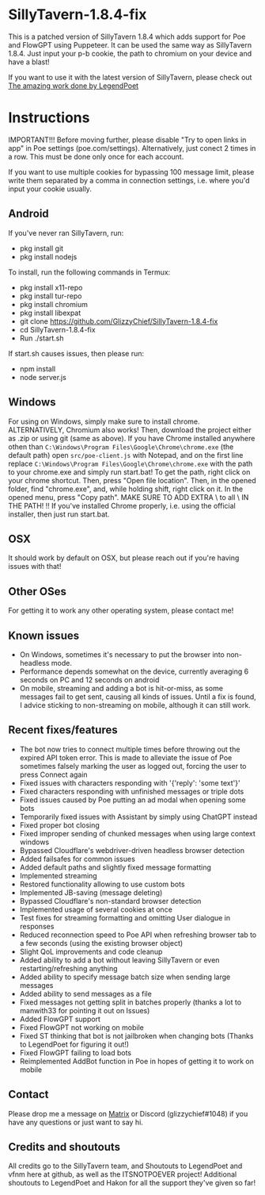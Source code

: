 # SillyTavern-1.8.4-fix

This is a patched version of SillyTavern 1.8.4 which adds support for Poe and FlowGPT using Puppeteer.
It can be used the same way as SillyTavern 1.8.4. Just input your p-b cookie, the path to chromium on your device and have a blast!

If you want to use it with the latest version of SillyTavern, please check out [The amazing work done by LegendPoet](https://github.com/LegendPoet/SillyTavern-fix)

# Instructions

IMPORTANT!!!
Before moving further, please disable "Try to open links in app" in Poe settings (poe.com/settings). Alternatively, just conect 2 times in a row. This must be done only once for each account.

If you want to use multiple cookies for bypassing 100 message limit, please write them separated by a comma in connection settings, i.e. where you'd input your cookie usually.


## Android

If you've never ran SillyTavern, run:
- pkg install git
- pkg install nodejs

To install, run the following commands in Termux:
- pkg install x11-repo
- pkg install tur-repo
- pkg install chromium
- pkg install libexpat
- git clone https://github.com/GlizzyChief/SillyTavern-1.8.4-fix
- cd SillyTavern-1.8.4-fix
- Run ./start.sh

If start.sh causes issues, then please run:
- npm install
- node server.js


## Windows
For using on Windows, simply make sure to install chrome. ALTERNATIVELY, Chromium also works!
Then, download the project either as .zip or using git (same as above).
If you have Chrome installed anywhere othen than `C:\Windows\Program Files\Google\Chrome\chrome.exe` (the default path) open `src/poe-client.js` with Notepad, and on the first line replace `C:\Windows\Program Files\Google\Chrome\chrome.exe` with the path to your chrome.exe and simply run start.bat!
To get the path, right click on your chrome shortcut. Then, press "Open file location". Then, in the opened folder, find "chrome.exe", and, while holding shift, right click on it. In the opened menu, press "Copy path". MAKE SURE TO ADD EXTRA \ to all \ IN THE PATH!
!! If you've installed Chrome properly, i.e. using the official installer, then just run start.bat.

## OSX
It should work by default on OSX, but please reach out if you're having issues with that!

## Other OSes
For getting it to work any other operating system, please contact me!

## Known issues
- On Windows, sometimes it's necessary to put the browser into non-headless mode.
- Performance depends somewhat on the device, currently averaging 6 seconds on PC and 12 seconds on android
- On mobile, streaming and adding a bot is hit-or-miss, as some messages fail to get sent, causing all kinds of issues. Until a fix is found, I advice sticking to non-streaming on mobile, although it can still work.

## Recent fixes/features
- The bot now tries to connect multiple times before throwing out the expired API token error. This is made to alleviate the issue of Poe sometimes falsely marking the user as logged out, forcing the user to press Connect again
- Fixed issues with characters responding with '{'reply': 'some text'}'
- Fixed characters responding with unfinished messages or triple dots
- Fixed issues caused by Poe putting an ad modal when opening some bots
- Temporarily fixed issues with Assistant by simply using ChatGPT instead
- Fixed proper bot closing
- Fixed improper sending of chunked messages when using large context windows
- Bypassed Cloudflare's webdriver-driven headless browser detection
- Added failsafes for common issues
- Added default paths and slightly fixed message formatting
- Implemented streaming
- Restored functionality allowing to use custom bots
- Implemented JB-saving (message deleting)
- Bypassed Cloudflare's non-standard browser detection
- Implemented usage of several cookies at once
- Test fixes for streaming formatting and omitting User dialogue in responses
- Reduced reconnection speed to Poe API when refreshing browser tab to a few seconds (using the existing browser object)
- Slight QoL improvements and code cleanup
- Added ability to add a bot without leaving SillyTavern or even restarting/refreshing anything
- Added ability to specify message batch size when sending large messages
- Added ability to send messages as a file
- Fixed messages not getting split in batches properly (thanks a lot to manwith33 for pointing it out on Issues)
- Added FlowGPT support
- Fixed FlowGPT not working on mobile
- Fixed ST thinking that bot is not jailbroken when changing bots (Thanks to LegendPoet for figuring it out!)
- Fixed FlowGPT failing to load bots
- Reimplemented AddBot function in Poe in hopes of getting it to work on mobile

## Contact
Please drop me a message on [Matrix](https://matrix.to/#/@glizzychief:techsaviours.org) or Discord (glizzychief#1048) if you have any questions or just want to say hi.

## Credits and shoutouts
All credits go to the SillyTavern team, and Shoutouts to LegendPoet and vfnm here at github, as well as the ITSNOTPOEVER project!
Additional shoutouts to LegendPoet and Hakon for all the support they've given so far!
